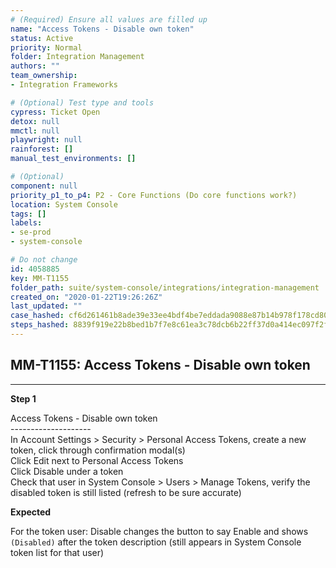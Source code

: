 ```yaml
---
# (Required) Ensure all values are filled up
name: "Access Tokens - Disable own token"
status: Active
priority: Normal
folder: Integration Management
authors: ""
team_ownership: 
- Integration Frameworks

# (Optional) Test type and tools
cypress: Ticket Open
detox: null
mmctl: null
playwright: null
rainforest: []
manual_test_environments: []

# (Optional)
component: null
priority_p1_to_p4: P2 - Core Functions (Do core functions work?)
location: System Console
tags: []
labels: 
- se-prod
- system-console

# Do not change
id: 4058885
key: MM-T1155
folder_path: suite/system-console/integrations/integration-management
created_on: "2020-01-22T19:26:26Z"
last_updated: ""
case_hashed: cf6d261461b8ade39e33ee4bdf4be7eddada9088e87b14b978f178cd8074ef117e8b6ae123544a864aac289b6a5b60ce
steps_hashed: 8839f919e22b8bed1b7f7e8c61ea3c78dcb6b22ff37d0a414ec097f2f4abdf90b1a0d9271585b395e64afe18c692ac41
---
```


## MM-T1155: Access Tokens - Disable own token

---

**Step 1**

Access Tokens - Disable own token\
\--------------------\
In Account Settings > Security > Personal Access Tokens, create a new token, click through confirmation modal(s)\
Click Edit next to Personal Access Tokens\
Click Disable under a token\
Check that user in System Console > Users > Manage Tokens, verify the disabled token is still listed (refresh to be sure accurate)

**Expected**

For the token user: Disable changes the button to say Enable and shows `(Disabled)` after the token description (still appears in System Console token list for that user)
